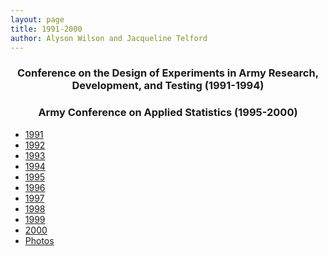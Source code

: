```yaml
---
layout: page
title: 1991-2000
author: Alyson Wilson and Jacqueline Telford
---
```

<div align="center"><h3>Conference on the Design of Experiments in Army Research, Development, and Testing (1991-1994)</h3></div>
<div align="center"><h3>Army Conference on Applied Statistics (1995-2000)</h3></div>

- [1991](https://alysongwilson.github.io/ACAS/DOE5/d91)
- [1992](https://alysongwilson.github.io/ACAS/DOE5/d92)
- [1993](https://alysongwilson.github.io/ACAS/DOE5/d93)
- [1994](https://alysongwilson.github.io/ACAS/DOE5/d94)
- [1995](https://alysongwilson.github.io/ACAS/DOE5/d95)
- [1996](https://alysongwilson.github.io/ACAS/DOE5/d96)
- [1997](https://alysongwilson.github.io/ACAS/DOE5/d97)
- [1998](https://alysongwilson.github.io/ACAS/DOE5/d98)
- [1999](https://alysongwilson.github.io/ACAS/DOE5/d99)
- [2000](https://alysongwilson.github.io/ACAS/DOE5/d00)
- [Photos](https://alysongwilson.github.io/ACAS/DOE5/1990s.pdf)
